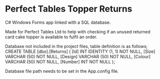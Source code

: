 # Perfect Tables Topper Returns

C# Windows Forms app linked with a SQL database.

Made for Perfect Tables Ltd to help with checking if an unused returned card cake topper is available to fulfil an order.

Database not included in the project files, table definition is as follows;
CREATE TABLE [dbo].[Returns] (
    [Id]     INT          IDENTITY (1, 1) NOT NULL,
    [Size]   VARCHAR (50) NOT NULL,
    [Design] VARCHAR (50) NOT NULL,
    [Colour] VARCHAR (50) NOT NULL,
    [Number] INT          NOT NULL
);

Database file path needs to be set in the App.config file.
